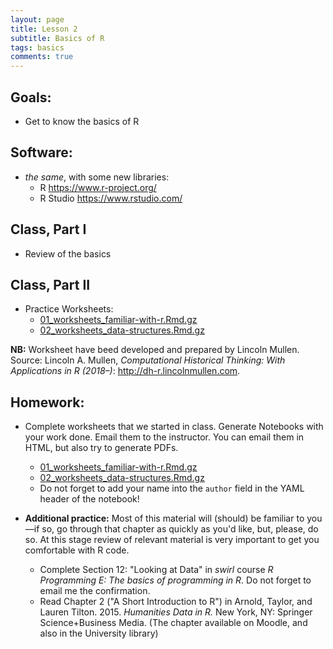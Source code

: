 ```yaml
---
layout: page
title: Lesson 2
subtitle: Basics of R
tags: basics
comments: true
---
```


## Goals:

* Get to know the basics of R

## Software:

* *the same*, with some new libraries:
	* R <https://www.r-project.org/> 
	* R Studio <https://www.rstudio.com/>

## Class, Part I

* Review of the basics

## Class, Part II

* Practice Worksheets:
	* [01_worksheets_familiar-with-r.Rmd.gz](https://univie-histr-2019.github.io/files/00/01_worksheets_familiar-with-r.Rmd.gz)
	* [02_worksheets_data-structures.Rmd.gz](https://univie-histr-2019.github.io/files/00/02_worksheets_data-structures.Rmd.gz)

**NB:** Worksheet have beed developed and prepared by Lincoln Mullen. Source: Lincoln A. Mullen, *Computational Historical Thinking: With Applications in R (2018–)*: <http://dh-r.lincolnmullen.com>.


## Homework:

* Complete worksheets that we started in class. Generate Notebooks with your work done. Email them to the instructor. You can email them in HTML, but also try to generate PDFs.
	* [01_worksheets_familiar-with-r.Rmd.gz](https://univie-histr-2019.github.io/files/00/01_worksheets_familiar-with-r.Rmd.gz)
	* [02_worksheets_data-structures.Rmd.gz](https://univie-histr-2019.github.io/files/00/02_worksheets_data-structures.Rmd.gz)
	* Do not forget to add your name into the `author` field in the YAML header of the notebook!

* **Additional practice:** Most of this material will (should) be familiar to you—if so, go through that chapter as quickly as you'd like, but, please, do so. At this stage review of relevant material is very important to get you comfortable with R code.
	* Complete Section 12: "Looking at Data" in *swirl* course *R Programming E: The basics of programming in R*. Do not forget to email me the confirmation.
	* Read Chapter 2 ("A Short Introduction to R") in Arnold, Taylor, and Lauren Tilton. 2015. *Humanities Data in R.* New York, NY: Springer Science+Business Media. (The chapter available on Moodle, and also in the University library)

